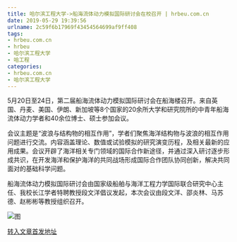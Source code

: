 ```yaml
---
title: 哈尔滨工程大学->船海流体动力模拟国际研讨会在校召开 | hrbeu.com.cn
date: 2019-05-29 19:39:56
urlname: 2c59f6b17969f43454564699af9ff408
tags: 
- hrbeu.com.cn
- hrbeu
- 哈尔滨工程大学
- 哈工程
categories:
- hrbeu.com.cn
- 哈尔滨工程大学
---
```



[](/news/UploadFiles_4906/201905/2019052910414261.jpg)

5月20日至24日，第二届船海流体动力模拟国际研讨会在船海楼召开。来自英国、丹麦、美国、伊朗、新加坡等8个国家的20余所大学和研究院所的中青年船海流体动力学者和40余位博士、硕士参加会议。

会议主题是“波浪与结构物的相互作用”，学者们聚焦海洋结构物与波浪的相互作用问题进行交流。内容涵盖理论、数值或试验模拟的研究演变历程，及相关最新的应用成果。会议开辟了海洋相关专门领域的国际合作新途径，并通过深入研讨逐步形成共识，在开发海洋和保护海洋的共同战场形成国际合作团队协同创新，解决共同面对的基础科学问题。

船海流体动力模拟国际研讨会由国家级船舶与海洋工程力学国际联合研究中心主任、我校长江学者特聘教授段文洋倡议发起，本次会议由段文洋、邵炎林、马苏德、赵彬彬等教授组织召开。



![图](http://gongxue.cn/news/UploadFiles_4906/201905/2019052910414261.jpg)

[转入文章首发地址](http://gongxue.cn/news/2019/201905/news_195604.html)